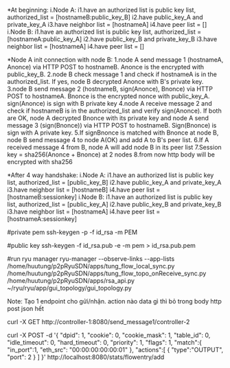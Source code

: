 

*At beginning:
i.Node A: 
i1.have an authorized list is public key list, authorized_list = [hostnameB:public_key_B]
i2.have public_key_A and private_key_A
i3.have neighbor list = [hostnameA]
i4.have peer list = [] 
i.Node B: 
i1.have an authorized list is public key list, authorized_list = [hostnameA:public_key_A]
i2.have public_key_B and private_key_B
i3.have neighbor list = [hostnameA]
i4.have peer list = [] 

*Node A init connection with node B:
1.node A send message 1 (hostnameA, Anonce) via HTTP POST to hostnameB. Anonce is the encrypted with public_key_B. 
2.node B check message 1 and check if hostnameA is in the authorized_list. If yes, node B decrypted Anonce with B's private key.
3.node B send message 2 (hostnameB, sign(Anonce), Bnonce) via HTTP POST to hostnameA. Bnonce is the encrypted nonce with public_key_A. sign(Anonce) is sign with B private key
4.node A receive message 2 and check if hostnameB is in the authorized_list and verify sign(Anonce). If both are OK, node A decrypted Bnonce with its private key and node A send message 3 (sign(Bnonce)) via HTTP POST to hostnameB. Sign(Bnonce) is sign with A private key.
5.If signBnonce is matched with Bnonce at node B, node B send message 4 to node A(OK) and add A to B's peer list.
6.If A received message 4 from B, node A will add node B in its peer list
7.Session key = sha256(Anonce + Bnonce) at 2 nodes
8.from now http body will be encrypted with sha256

*After 4 way handshake:
i.Node A: 
i1.have an authorized list is public key list, authorized_list = [public_key_B]
i2.have public_key_A and private_key_A
i3.have neighbor list = [hostnameB]
i4.have peer list = [hostnameB:sessionkey] 
i.Node B: 
i1.have an authorized list is public key list, authorized_list = [public_key_A]
i2.have public_key_B and private_key_B
i3.have neighbor list = [hostnameA]
i4.have peer list = [hostnameA:sessionkey] 



#private pem
ssh-keygen -p -f id_rsa -m PEM

#public key
ssh-keygen -f id_rsa.pub -e -m pem > id_rsa.pub.pem



#run ryu manager
ryu-manager --observe-links --app-lists /home/huutung/p2pRyuSDN/apps/tung_flow_local_sync.py /home/huutung/p2pRyuSDN/apps/tung_flow_topo_onReceive_sync.py /home/huutung/p2pRyuSDN/apps/rsa_api.py ~/ryu/ryu/app/gui_topology/gui_topology.py




Note:
Tạo 1 endpoint cho gửi/nhận. action nào data gì thì bỏ trong body http post json hết


curl -X GET http://controller-1:8080/send_message1/controller-2


curl -X POST -d '{
    "dpid": 1,
    "cookie": 0,
    "cookie_mask": 1,
    "table_id": 0,
    "idle_timeout": 0,
    "hard_timeout": 0,
    "priority": 1,
    "flags": 1,
    "match":{
        "in_port":1,
        "eth_src": "00:00:00:00:00:01"
    },
    "actions":[
        {
            "type":"OUTPUT",
            "port": 2
        }
    ]
 }' http://localhost:8080/stats/flowentry/add